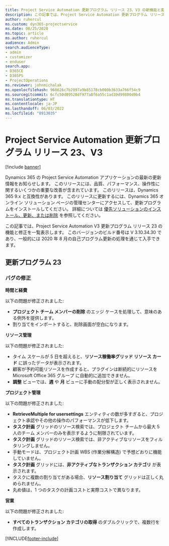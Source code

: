 ```yaml
---
title: Project Service Automation 更新プログラム リリース 23、V3 の新機能と変更点
description: この記事では、Project Service Automation 更新プログラム リリース 23、V3 で利用可能な機能と修正を一覧表示します。
author: ruhercul
ms.custom: dyn365-projectservice
ms.date: 08/25/2020
ms.topic: article
ms.author: ruhercul
audience: Admin
search.audienceType:
- admin
- customizer
- enduser
search.app:
- D365CE
- D365PS
- ProjectOperations
ms.reviewer: johnmichalak
ms.openlocfilehash: 968626c7b2097a9b85178cb000b3633a766f54c9
ms.sourcegitcommit: 6cfc50d89528df977a8f6a55c1ad39d99800d9b4
ms.translationtype: HT
ms.contentlocale: ja-JP
ms.lasthandoff: 06/03/2022
ms.locfileid: "8913035"
---
```

# <a name="project-service-automation-update-release-23-v3"></a>Project Service Automation 更新プログラム リリース 23、V3

[!include [banner](../includes/psa-now-project-operations.md)]

Dynamics 365 の Project Service Automation アプリケーションの最新の更新情報をお知らせします。 このリリースには、品質、パフォーマンス、操作性に関するいくつかの重要な改善が含まれています。 このリリースは、Dynamics 365 9.x と互換性があります。 このリリースに更新するには、Dynamics 365 オンライン ソリューション ページの管理センターにアクセスして、更新プログラムをインストールしてください。 詳細については [優先ソリューションのインストール、更新、または削除](/power-platform/admin/install-remove-preferred-solution) を参照してください。

この記事では、Project Service Automation V3 更新プログラム リリース 23 の機能と修正を一覧表示します。 このバージョンのビルド番号は V 3.10.34.30 であり、一般的には 2020 年 8 月の自己プログラム更新の処理を通じて入手できます。

## <a name="update-release-23"></a>更新プログラム 23

### <a name="bug-fixes"></a>バグの修正

**時間と経費**

以下の問題が修正されました:
- **プロジェクト チーム メンバーの削除** のエッジ ケースを処理して、意味のある例外を提供します。
- 割り当てをインポートすると、削除画面が空白になります。

**リソース管理**

以下の問題が修正されました:

- タイム スケールが 5 日を超えると、**リソース稼働率グリッド リソース カード** に誤ったデータが表示されます。
- 顧客が予約可能リソースを作成すると、プラグインは断続的にリソースを Microsoft Office 365 グループ に自動的に追加できません。
- **調整** ビューでは、**週** や **月** ビューに手動の配分型が正しく表示されません。

**プロジェクト管理**

以下の問題が修正されました:

- **RetrieveMultiple for usersettings** エンティティの数が多すぎると、プロジェクト承認やその他の操作のパフォーマンスが低下します。
- **タスク計画** グリッドのリソース検索では、プロジェクト チームから最大 5 人のチーム メンバーのみを表示するように制限されています。 
- **タスク計画** グリッドのリソース検索では、非アクティブなリソースをフィルタリングしません。
- 手動モードは、プロジェクト計画 WBS (作業分解構造) で予想どおりに機能していません。
- **タスク計画** グリッドには、**非アクティブなトランザクション カテゴリ** が表示されます。
- タスクに複数の割り当てがある場合、**リソース割り当て** グリッドは正しく丸められません。
- 丸め値は、1 つのタスクの計画コストと実際コストで異なります。

**営業**

以下の問題が修正されました:

- **すべてのトランザクション カテゴリの取得** のダブルクリックで、複数行を作成します。


[!INCLUDE[footer-include](../includes/footer-banner.md)]
